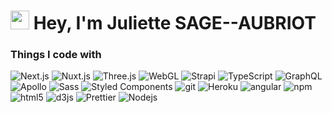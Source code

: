 <h1><img src="https://emojis.slackmojis.com/emojis/images/1531849430/4246/blob-sunglasses.gif?1531849430" width="30"/> Hey, I'm Juliette SAGE--AUBRIOT</h1>

<h3>Things I code with</h3>
<p>
    <img alt="Next.js" src="https://img.shields.io/badge/-Next.js-da70d6?style=flat-square&logo=nextdotjs&logoColor=white" />
    <img alt="Nuxt.js" src="https://img.shields.io/badge/-Nuxt.js-da70d6?style=flat-square&logo=nuxtdotjs&logoColor=white" />
    <img alt="Three.js" src="https://img.shields.io/badge/-Three.js-da70d6?style=flat-square&logo=threedotjs&logoColor=white" />
    <img alt="WebGL" src="https://img.shields.io/badge/-WebGL.js-da70d6?style=flat-square&logo=webgl&logoColor=white" />
    <img alt="Strapi" src="https://img.shields.io/badge/-Strapi-da70d6?style=flat-square&logo=typescript&logoColor=white" />
    <img alt="TypeScript" src="https://img.shields.io/badge/-TypeScript-da70d6?style=flat-square&logo=strapi&logoColor=white" />
    <img alt="GraphQL" src="https://img.shields.io/badge/-GraphQL-da70d6?style=flat-square&logo=graphql&logoColor=white" />
    <img alt="Apollo" src="https://img.shields.io/badge/-Apollo-da70d6?style=flat-square&logo=apollo-graphql&logoColor=white" />
    <img alt="Sass" src="https://img.shields.io/badge/-Sass-da70d6?style=flat-square&logo=sass&logoColor=white" />
    <img alt="Styled Components" src="https://img.shields.io/badge/-Styled_Components-da70d6?style=flat-square&logo=styled-components&logoColor=white" />
    <img alt="git" src="https://img.shields.io/badge/-Git-da70d6?style=flat-square&logo=git&logoColor=white" />
    <img alt="Heroku" src="https://img.shields.io/badge/-Heroku-da70d6?style=flat-square&logo=heroku&logoColor=white" />
    <img alt="angular" src="https://img.shields.io/badge/-Angular-da70d6?style=flat-square&logo=angular&logoColor=white" />
    <img alt="npm" src="https://img.shields.io/badge/-NPM-da70d6?style=flat-square&logo=npm&logoColor=white" />
    <img alt="html5" src="https://img.shields.io/badge/-HTML5-da70d6?style=flat-square&logo=html5&logoColor=white" />
    <img alt="d3js" src="https://img.shields.io/badge/-D3.js-da70d6?style=flat-square&logo=d3.js&logoColor=white" />
    <img alt="Prettier" src="https://img.shields.io/badge/-Prettier-da70d6?style=flat-square&logo=prettier&logoColor=white" />
    <img alt="Nodejs" src="https://img.shields.io/badge/-Nodejs-da70d6?style=flat-square&logo=Node.js&logoColor=white" />
</p>

<!--
**juliettesageaubriot/juliettesageaubriot** is a ✨ _special_ ✨ repository because its `README.md` (this file) appears on your GitHub profile.

Here are some ideas to get you started:

- 🔭 I’m currently working on ...
- 🌱 I’m currently learning ...
- 👯 I’m looking to collaborate on ...
- 🤔 I’m looking for help with ...
- 💬 Ask me about ...
- 📫 How to reach me: ...
- 😄 Pronouns: ...
- ⚡ Fun fact: ...
-->

